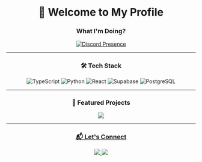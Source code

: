 <div align="center">
  <h1>👋 Welcome to My Profile</h1>
  <h3>What I'm Doing?</h3>
  <a href="https://discord.com/users/1050939301686423592">
    <img src="https://lanyard.kyrie25.dev/api/1050939301686423592" alt="Discord Presence" />
  </a>
  <hr />
  <h3>🛠️ Tech Stack</h3>
  <p>
    <img src="https://img.shields.io/badge/-TypeScript-3178C6?style=flat-square&logo=typescript&logoColor=white" alt="TypeScript" />
    <img src="https://img.shields.io/badge/-Python-3776AB?style=flat-square&logo=Python&logoColor=white" alt="Python" />
    <img src="https://img.shields.io/badge/-React-61DAFB?style=flat-square&logo=react&logoColor=black" alt="React" />
    <img src="https://img.shields.io/badge/-Supabase-3ECF8E?style=flat-square&logo=supabase&logoColor=white" alt="Supabase" />
    <img src="https://img.shields.io/badge/-PostgreSQL-336791?style=flat-square&logo=postgresql&logoColor=white" alt="PostgreSQL" />
  </p>
  <hr />
  <h3>💼 Featured Projects</h3>
  <p align="center">
    <a href="https://github.com/imneli/metamorphosis-ui">
      <img src="https://github-readme-stats.vercel.app/api/pin/?username=imneli&repo=metamorphosis-ui&theme=tokyonight&hide_border=true" />
   
  </p>
  <hr />
  <h3>📬 Let's Connect</h3>
  <p>
    <a href="https://github.com/imneli">
      <img src="https://img.shields.io/badge/-GitHub-181717?style=for-the-badge&logo=github&logoColor=white" />
    </a>
    <a href="https://instagram.com/theuwsx">
      <img src="https://img.shields.io/badge/-Instagram-E4405F?style=for-the-badge&logo=instagram&logoColor=white" />
    </a>
  </p>
</div>
